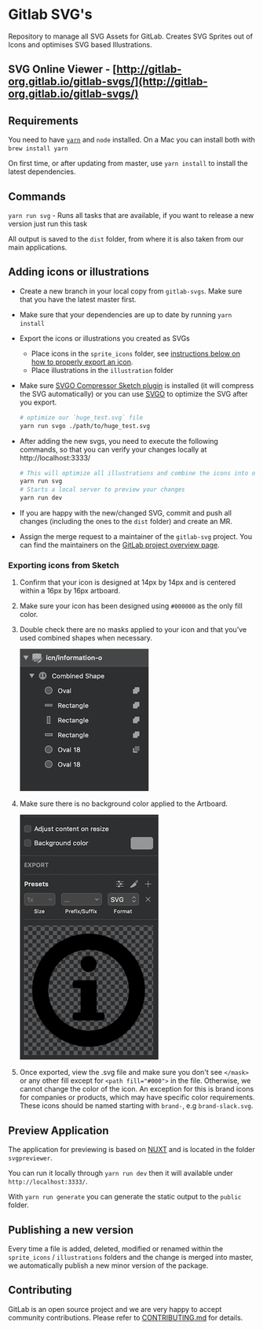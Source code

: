 # Gitlab SVG's

Repository to manage all SVG Assets for GitLab. Creates SVG Sprites out of Icons and optimises SVG based Illustrations.

## SVG Online Viewer - [http://gitlab-org.gitlab.io/gitlab-svgs/](http://gitlab-org.gitlab.io/gitlab-svgs/)

## Requirements

You need to have [`yarn`](https://yarnpkg.com/en/) and `node` installed. On a Mac you can install both with `brew install yarn`

On first time, or after updating from master, use `yarn install` to install the latest dependencies.

## Commands

`yarn run svg` - Runs all tasks that are available, if you want to release a new version just run this task

All output is saved to the `dist` folder, from where it is also taken from our main applications.

## Adding icons or illustrations

- Create a new branch in your local copy from `gitlab-svgs`. Make sure that you have the latest master first.

- Make sure that your dependencies are up to date by running `yarn install`

- Export the icons or illustrations you created as SVGs

  - Place icons in the `sprite_icons` folder, see [instructions below on how to properly export an icon](#exporting-icons-from-sketch).
  - Place illustrations in the `illustration` folder

- Make sure [SVGO Compressor Sketch plugin](https://github.com/bohemiancoding/svgo-compressor) is installed (it will compress the SVG automatically) or you can  use [SVGO](https://github.com/svg/svgo) to optimize the SVG after you export.
  ```bash
  # optimize our `huge_test.svg` file
  yarn run svgo ./path/to/huge_test.svg
  ```
- After adding the new svgs, you need to execute the following commands, so that you can verify your changes locally at http://localhost:3333/

  ```bash
  # This will optimize all illustrations and combine the icons into one file
  yarn run svg
  # Starts a local server to preview your changes
  yarn run dev
  ```

- If you are happy with the new/changed SVG, commit and push all changes (including the ones to the `dist` folder) and create an MR.

- Assign the merge request to a maintainer of the `gitlab-svg` project.
  You can find the maintainers on the [GitLab project overview page](https://about.gitlab.com/handbook/engineering/projects#gitlab-svgs).

### Exporting icons from Sketch

1. Confirm that your icon is designed at 14px by 14px and is centered within a 16px by 16px artboard.

1. Make sure your icon has been designed using `#000000` as the only fill color.

1. Double check there are no masks applied to your icon and that you’ve used combined shapes when necessary.

   ![icon-guidelines-no-masks-combined-shapes](./docs/icon-guidelines-no-masks-combined-shapes.png)

1. Make sure there is no background color applied to the Artboard.

   ![icon-guidelines-no-background](./docs/icon-guidelines-no-background.png)

1. Once exported, view the .svg file and make sure you don't see `</mask>` or any other fill except for `<path fill="#000">` in the file. Otherwise, we cannot change the color of the icon. An exception for this is brand icons for companies or products, which may have specific color requirements. These icons should be named starting with `brand-`, e.g `brand-slack.svg`.

## Preview Application

The application for previewing is based on [NUXT](https://nuxtjs.org/) and is located in the folder `svgpreviewer`.

You can run it locally through `yarn run dev` then it will available under `http://localhost:3333/`.

With `yarn run generate` you can generate the static output to the `public` folder.

## Publishing a new version

Every time a file is added, deleted, modified or renamed within the `sprite_icons` / `illustrations` folders
and the change is merged into master, we automatically publish a new minor version of the package.

## Contributing

GitLab is an open source project and we are very happy to accept community contributions. Please refer to [CONTRIBUTING.md](/CONTRIBUTING.md) for details.
